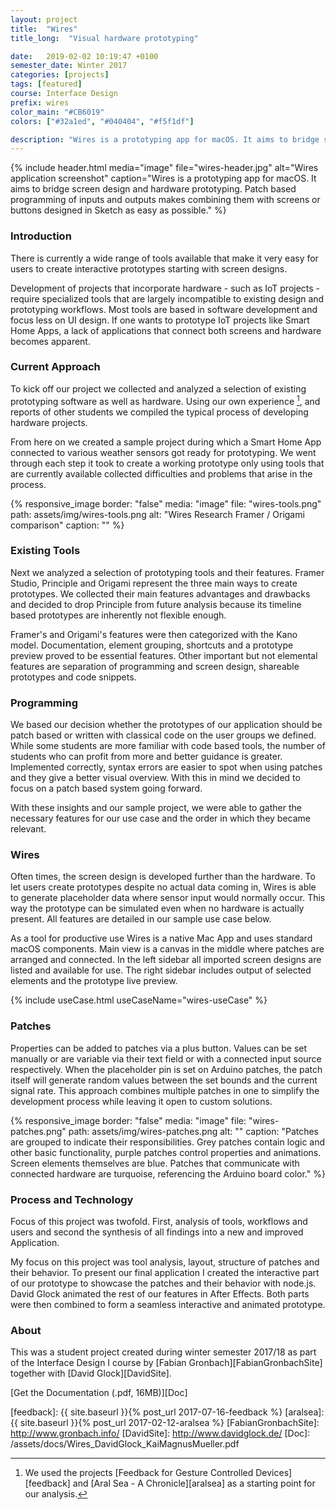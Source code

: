 ```yaml
---
layout: project
title:  "Wires"
title_long:  "Visual hardware prototyping"

date:   2019-02-02 10:19:47 +0100
semester_date: Winter 2017
categories: [projects]
tags: [featured]
course: Interface Design
prefix: wires
color_main: "#CB6019"
colors: ["#32a1ed", "#040404", "#f5f1df"]

description: "Wires is a prototyping app for macOS. It aims to bridge screen design and hardware prototyping. Patch based programming of inputs and outputs makes combining them with screens or buttons designed in Sketch as easy as possible."
---
```


{% include header.html 
    media="image"
    file="wires-header.jpg" 
    alt="Wires application screenshot" 
    caption="Wires is a prototyping app for macOS. It aims to bridge screen design and hardware prototyping. Patch based programming of inputs and outputs makes combining them with screens or buttons designed in Sketch as easy as possible." %}


### Introduction

There is currently a wide range of tools available that make it very easy for users to create interactive prototypes starting with screen designs.

Development of projects that incorporate hardware - such as IoT projects - require specialized tools that are largely incompatible to existing design and prototyping workflows. Most tools are based in software development and focus less on UI design. If one wants to prototype IoT projects like Smart Home Apps, a lack of applications that connect both screens and hardware becomes apparent.

### Current Approach
To kick off our project we collected and analyzed a selection of existing prototyping software as well as hardware. Using our own experience [^1], and reports of other students we compiled the typical process of developing hardware projects.

From here on we created a sample project during which a Smart Home App connected to various weather sensors got ready for prototyping. We went through each step it took to create a working prototype only using tools that are currently available collected difficulties and problems that arise in the process.


{% responsive_image 
    border: "false"
    media: "image"
    file: "wires-tools.png"
    path: assets/img/wires-tools.png
    alt: "Wires Research Framer / Origami comparison" 
    caption: "" %}

### Existing Tools
Next we analyzed a selection of prototyping tools and their features. Framer Studio, Principle and Origami represent the three main ways to create prototypes. We collected their main features advantages and drawbacks and decided to drop Principle from future analysis because its timeline based prototypes are inherently not flexible enough.

Framer's and Origami's features were then categorized with the Kano model. Documentation, element grouping, shortcuts and a prototype preview proved to be essential features. Other important but not elemental features are separation of programming and screen design, shareable prototypes and code snippets.

### Programming
We based our decision whether the prototypes of our application should be patch based or written with classical code on the user groups we defined. While some students are more familiar with code based tools, the number of students who can profit from more and better guidance is greater. Implemented correctly, syntax errors are easier to spot when using patches and they give a better visual overview. With this in mind we decided to focus on a patch based system going forward.

With these insights and our sample project, we were able to gather the necessary features for our use case and the order in which they became relevant.

### Wires
Often times, the screen design is developed further than the hardware. To let users create prototypes despite no actual data coming in, Wires is able to generate placeholder data where sensor input would normally occur. This way the prototype can be simulated even when no hardware is actually present. All features are detailed in our sample use case below.

As a tool for productive use Wires is a native Mac App and uses standard macOS components. Main view is a canvas in the middle where patches are arranged and connected. In the left sidebar all imported screen designs are listed and available for use. The right sidebar includes output of selected elements and the prototype live preview.

{% include useCase.html useCaseName="wires-useCase" %}

### Patches

Properties can be added to patches via a plus button. Values can be set manually or are variable via their text field or with a connected input source respectively. When the placeholder pin is set on Arduino patches, the patch itself will generate random values between the set bounds and the current signal rate. This approach combines multiple patches in one to simplify the development process while leaving it open to custom solutions.

{% responsive_image 
    border: "false"
    media: "image"
    file: "wires-patches.png"
path: assets/img/wires-patches.png
    alt: "" 
    caption: "Patches are grouped to indicate their responsibilities. Grey patches contain logic and other basic functionality, purple patches control properties and animations. Screen elements themselves are blue. Patches that communicate with connected hardware are turquoise, referencing the Arduino board color." %}

### Process and Technology

Focus of this project was twofold. First, analysis of tools, workflows and users and second the synthesis of all findings into a new and improved Application.

My focus on this project was tool analysis, layout, structure of patches and their behavior. To present our final application I created the interactive part of our prototype to showcase the patches and their behavior with node.js. David Glock animated the rest of our features in After Effects. Both parts were then combined to form a seamless interactive and animated prototype.


### About

This was a student project created during winter semester 2017/18 as part of the Interface Design I course by [Fabian Gronbach][FabianGronbachSite] together with [David Glock][DavidSite].

[Get the Documentation (.pdf, 16MB)][Doc]

[^1]: We used the projects [Feedback for Gesture Controlled Devices][feedback] and [Aral Sea - A Chronicle][aralsea] as a starting point for our analysis.

[feedback]: {{ site.baseurl }}{% post_url 2017-07-16-feedback %}
[aralsea]: {{ site.baseurl }}{% post_url 2017-02-12-aralsea %}
[FabianGronbachSite]: http://www.gronbach.info/
[DavidSite]: http://www.davidglock.de/
[Doc]: /assets/docs/Wires_DavidGlock_KaiMagnusMueller.pdf
